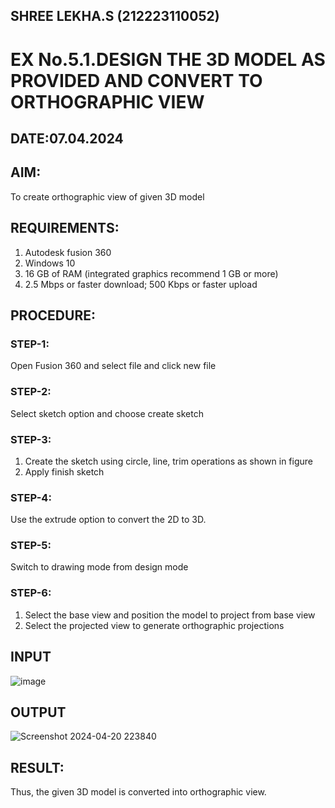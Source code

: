 ## SHREE LEKHA.S (212223110052)
# EX No.5.1.DESIGN THE 3D MODEL AS PROVIDED AND CONVERT TO ORTHOGRAPHIC VIEW
## DATE:07.04.2024

## AIM: 
To create orthographic view of given 3D model

## REQUIREMENTS: 
1. Autodesk fusion 360
2. Windows 10
3. 16 GB of RAM (integrated graphics recommend 1 GB or more)
4. 2.5 Mbps or faster download; 500 Kbps or faster upload 

## PROCEDURE:

### STEP-1:
Open Fusion 360 and select file and click new file

### STEP-2:
Select sketch option and choose create sketch

### STEP-3: 
1. Create the sketch using circle, line, trim operations as shown in figure
2. Apply finish sketch 

### STEP-4:
 Use the extrude option to convert the 2D to 3D.

### STEP-5:
Switch to drawing mode from design mode 
          
### STEP-6:
1. Select the base view and position the model to project from base view 
2. Select the projected view to generate orthographic projections

## INPUT
![image](https://user-images.githubusercontent.com/113594316/199408705-ed302b2a-90c3-41c0-9cc4-791a93366e2a.png)

## OUTPUT
![Screenshot 2024-04-20 223840](https://github.com/SHREELEKHAS/EX-No.5.1.-DESIGN-THE-3D-MODEL-AS-PROVIDED-AND-CONVERT-TO-ORTHOGRAPHIC-VIEW/assets/149768910/ddde80ea-7460-4265-83fa-4a7dc4aa33d6)



## RESULT:
Thus, the given 3D model is converted into orthographic view.


